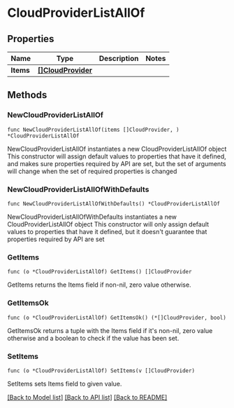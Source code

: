 # CloudProviderListAllOf

## Properties

Name | Type | Description | Notes
------------ | ------------- | ------------- | -------------
**Items** | [**[]CloudProvider**](CloudProvider.md) |  | 

## Methods

### NewCloudProviderListAllOf

`func NewCloudProviderListAllOf(items []CloudProvider, ) *CloudProviderListAllOf`

NewCloudProviderListAllOf instantiates a new CloudProviderListAllOf object
This constructor will assign default values to properties that have it defined,
and makes sure properties required by API are set, but the set of arguments
will change when the set of required properties is changed

### NewCloudProviderListAllOfWithDefaults

`func NewCloudProviderListAllOfWithDefaults() *CloudProviderListAllOf`

NewCloudProviderListAllOfWithDefaults instantiates a new CloudProviderListAllOf object
This constructor will only assign default values to properties that have it defined,
but it doesn't guarantee that properties required by API are set

### GetItems

`func (o *CloudProviderListAllOf) GetItems() []CloudProvider`

GetItems returns the Items field if non-nil, zero value otherwise.

### GetItemsOk

`func (o *CloudProviderListAllOf) GetItemsOk() (*[]CloudProvider, bool)`

GetItemsOk returns a tuple with the Items field if it's non-nil, zero value otherwise
and a boolean to check if the value has been set.

### SetItems

`func (o *CloudProviderListAllOf) SetItems(v []CloudProvider)`

SetItems sets Items field to given value.



[[Back to Model list]](../README.md#documentation-for-models) [[Back to API list]](../README.md#documentation-for-api-endpoints) [[Back to README]](../README.md)


